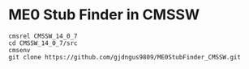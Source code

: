 # ME0 Stub Finder in CMSSW
```
cmsrel CMSSW_14_0_7
cd CMSSW_14_0_7/src
cmsenv
git clone https://github.com/gjdngus9809/ME0StubFinder_CMSSW.git
```
